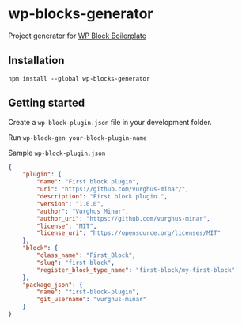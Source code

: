 # wp-blocks-generator

Project generator for [WP Block Boilerplate](https://github.com/vurghus-minar/wp-block-boilerplate)

## Installation

```npm install --global wp-blocks-generator```

## Getting started

Create a ```wp-block-plugin.json``` file in your development folder.

Run ```wp-block-gen your-block-plugin-name```

Sample ```wp-block-plugin.json```

```json
{
    "plugin": {
        "name": "First block plugin",
        "uri": "https://github.com/vurghus-minar/",
        "description": "First block plugin.",
        "version": "1.0.0",
        "author": "Vurghus Minar",
        "author_uri": "https://github.com/vurghus-minar",
        "license": "MIT",
        "license_uri": "https://opensource.org/licenses/MIT"
    },
    "block": {
        "class_name": "First_Block",
        "slug": "first-block",
        "register_block_type_name": "first-block/my-first-block"
    },
    "package_json": {
        "name": "first-block-plugin",
        "git_username": "vurghus-minar"
    }
}
```